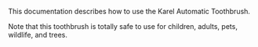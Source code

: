 This documentation describes how to use the Karel Automatic Toothbrush.

Note that this toothbrush is totally safe to use for children, adults, pets, wildlife, and trees.
